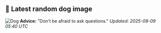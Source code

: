 ## 🐶 Latest random dog image
![Dog](https://images.dog.ceo/breeds/doberman/n02107142_4790.jpg)
**Advice:** "Don't be afraid to ask questions."
*Updated: 2025-08-09 05:40 UTC*
